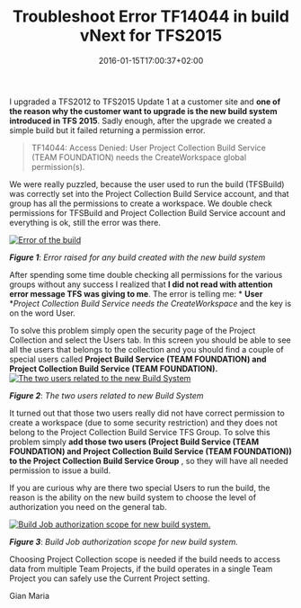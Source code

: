 ﻿---
title: "Troubleshoot Error TF14044 in build vNext for TFS2015"
description: ""
date: 2016-01-15T17:00:37+02:00
draft: false
tags: [build,Tfs]
categories: [Tfs]
---
I upgraded a TFS2012 to TFS2015 Update 1 at a customer site and  **one of the reason why the customer want to upgrade is the new build system introduced in TFS 2015**. Sadly enough, after the upgrade we created a simple build but it failed returning a permission error.

> TF14044: Access Denied: User Project Collection Build Service (TEAM FOUNDATION) needs the CreateWorkspace global permission(s).

We were really puzzled, because the user used to run the build (TFSBuild) was correctly set into the Project Collection Build Service account, and that group has all the permissions to create a workspace. We double check permissions for TFSBuild and Project Collection Build Service account and everything is ok, still the error was there.

[![Error of the build](https://www.codewrecks.com/blog/wp-content/uploads/2016/01/image_thumb6.png "Error of the build")](https://www.codewrecks.com/blog/wp-content/uploads/2016/01/image6.png)

 ***Figure 1***: *Error raised for any build created with the new build system*

After spending some time double checking all permissions for the various groups without any success I realized that **I did not read with attention error message TFS was giving to me**. The error is telling me: * **User** **Project Collection Build Service needs the CreateWorkspace* and the key is on the word User.

To solve this problem simply open the security page of the Project Collection and select the Users tab. In this screen you should be able to see all the users that belongs to the collection and you should find a couple of special users called  **Project Build Service (TEAM FOUNDATION) and Project Collection Build Service (TEAM FOUNDATION).** [![The two users related to the new Build System](https://www.codewrecks.com/blog/wp-content/uploads/2016/01/image_thumb7.png "Users of the build system.")](https://www.codewrecks.com/blog/wp-content/uploads/2016/01/image7.png)

 ***Figure 2***: *The two users related to new Build System*

It turned out that those two users really did not have correct permission to create a workspace (due to some security restriction) and they does not belong to the Project Collection Build Service TFS Group. To solve this problem simply  **add those two users (Project Build Service (TEAM FOUNDATION) and Project Collection Build Service (TEAM FOUNDATION)) to the Project Collection Build Service Group** , so they will have all needed permission to issue a build.

If you are curious why are there two special Users to run the build, the reason is the ability on the new build system to choose the level of authorization you need on the general tab.

[![Build Job authorization scope for new build system.](https://www.codewrecks.com/blog/wp-content/uploads/2016/01/image_thumb8.png "Build Job authorization scope for new build system.")](https://www.codewrecks.com/blog/wp-content/uploads/2016/01/image8.png)

 ***Figure 3***: *Build Job authorization scope for new build system.*

Choosing Project Collection scope is needed if the build needs to access data from multiple Team Projects, if the build operates in a single Team Project you can safely use the Current Project setting.

Gian Maria
